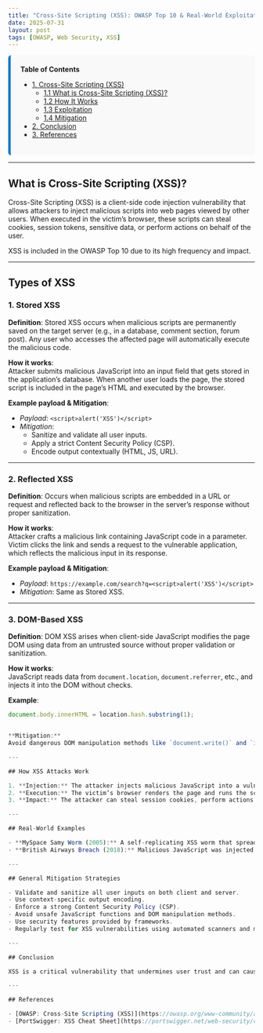 ```yaml
---
title: "Cross-Site Scripting (XSS): OWASP Top 10 & Real-World Exploitation"
date: 2025-07-31
layout: post
tags: [OWASP, Web Security, XSS]
---
```


<!-- Table of Contents -->
<div style="flex: 1; background-color: #f9f9f9; padding: 20px; border-left: 5px solid #007acc; border-radius: 6px;">
  <strong>Table of Contents</strong>
  <ul>
    <li><a href="#1-cross-site-scripting-xss">1. Cross-Site Scripting (XSS)</a>
      <ul>
        <li><a href="#11-what-is-cross-site-scripting-xss">1.1 What is Cross-Site Scripting (XSS)?</a></li>
        <li><a href="#12-how-it-works">1.2 How It Works</a></li>
        <li><a href="#13-exploitation">1.3 Exploitation</a></li>
        <li><a href="#14-mitigation">1.4 Mitigation</a></li>
      </ul>
    </li>
    <li><a href="#2-conclusion">2. Conclusion</a></li>
    <li><a href="#3-references">3. References</a></li>
  </ul>
</div>

---

## What is Cross-Site Scripting (XSS)?

Cross-Site Scripting (XSS) is a client-side code injection vulnerability that allows attackers to inject malicious scripts into web pages viewed by other users. When executed in the victim’s browser, these scripts can steal cookies, session tokens, sensitive data, or perform actions on behalf of the user.

XSS is included in the OWASP Top 10 due to its high frequency and impact.

---

## Types of XSS

### 1. Stored XSS

**Definition**: Stored XSS occurs when malicious scripts are permanently saved on the target server (e.g., in a database, comment section, forum post). Any user who accesses the affected page will automatically execute the malicious code.

**How it works**:  
Attacker submits malicious JavaScript into an input field that gets stored in the application’s database. When another user loads the page, the stored script is included in the page’s HTML and executed by the browser.

**Example payload & Mitigation**:
- _Payload_: `<script>alert('XSS')</script>`
- _Mitigation_:
  - Sanitize and validate all user inputs.
  - Apply a strict Content Security Policy (CSP).
  - Encode output contextually (HTML, JS, URL).

---

### 2. Reflected XSS

**Definition**: Occurs when malicious scripts are embedded in a URL or request and reflected back to the browser in the server’s response without proper sanitization.

**How it works**:  
Attacker crafts a malicious link containing JavaScript code in a parameter. Victim clicks the link and sends a request to the vulnerable application, which reflects the malicious input in its response.

**Example payload & Mitigation**:
- _Payload_: `https://example.com/search?q=<script>alert('XSS')</script>`
- _Mitigation_: Same as Stored XSS.

---

### 3. DOM-Based XSS

**Definition**: DOM XSS arises when client-side JavaScript modifies the page DOM using data from an untrusted source without proper validation or sanitization.

**How it works**:  
JavaScript reads data from `document.location`, `document.referrer`, etc., and injects it into the DOM without checks.

**Example**:
```javascript
document.body.innerHTML = location.hash.substring(1);


**Mitigation:**  
Avoid dangerous DOM manipulation methods like `document.write()` and `innerHTML` with untrusted data; use safe DOM APIs like `textContent` or `setAttribute()`; sanitize inputs with trusted libraries (e.g., DOMPurify); implement CSP to prevent execution of injected scripts.

---

## How XSS Attacks Work

1. **Injection:** The attacker injects malicious JavaScript into a vulnerable page.
2. **Execution:** The victim’s browser renders the page and runs the script.
3. **Impact:** The attacker can steal session cookies, perform actions as the user, or spread malware.

---

## Real-World Examples

- **MySpace Samy Worm (2005):** A self-replicating XSS worm that spread to over 1 million profiles in 24 hours.
- **British Airways Breach (2018):** Malicious JavaScript was injected to steal payment details from thousands of customers.

---

## General Mitigation Strategies

- Validate and sanitize all user inputs on both client and server.
- Use context-specific output encoding.
- Enforce a strong Content Security Policy (CSP).
- Avoid unsafe JavaScript functions and DOM manipulation methods.
- Use security features provided by frameworks.
- Regularly test for XSS vulnerabilities using automated scanners and manual penetration testing.

---

## Conclusion

XSS is a critical vulnerability that undermines user trust and can cause severe data breaches. By implementing proper input handling, output encoding, and browser-based security controls, developers can significantly reduce the risk of exploitation.

---

## References

- [OWASP: Cross-Site Scripting (XSS)](https://owasp.org/www-community/attacks/xss/)
- [PortSwigger: XSS Cheat Sheet](https://portswigger.net/web-security/cross-site-scripting/cheat-sheet)


